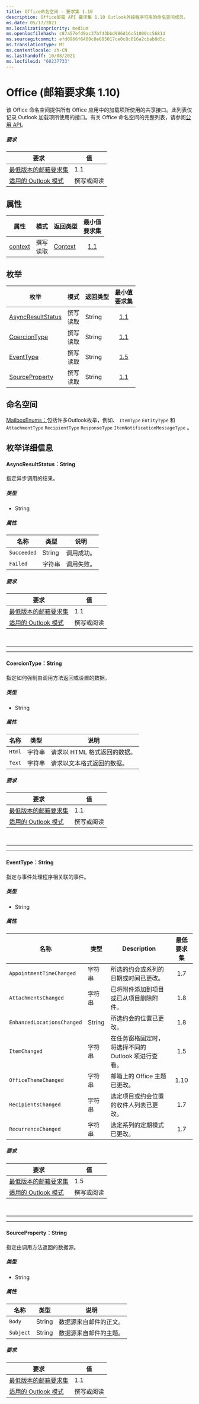```yaml
---
title: Office命名空间 - 要求集 1.10
description: Office邮箱 API 要求集 1.10 Outlook外接程序可用的命名空间成员。
ms.date: 05/17/2021
ms.localizationpriority: medium
ms.openlocfilehash: c87a57efd9ac37bf43bbd986d16c51000cc5681d
ms.sourcegitcommit: efd0966f6400c8e685017ce0c8c016a2cbab0d5c
ms.translationtype: MT
ms.contentlocale: zh-CN
ms.lasthandoff: 10/08/2021
ms.locfileid: "60237733"
---
```

# <a name="office-mailbox-requirement-set-110"></a>Office (邮箱要求集 1.10) 

该 Office 命名空间提供所有 Office 应用中的加载项所使用的共享接口。此列表仅记录 Outlook 加载项所使用的接口。有关 Office 命名空间的完整列表，请参阅[公用 API](/javascript/api/office?view=outlook-js-1.10&preserve-view=true)。

##### <a name="requirements"></a>要求

|要求| 值|
|---|---|
|[最低版本的邮箱要求集](../../requirement-sets/outlook-api-requirement-sets.md)| 1.1|
|[适用的 Outlook 模式](../../../outlook/outlook-add-ins-overview.md#extension-points)| 撰写或阅读|

## <a name="properties"></a>属性

| 属性 | 模式 | 返回类型 | 最小值<br>要求集 |
|---|---|---|:---:|
| [context](office.context.md) | 撰写<br>读取 | [Context](/javascript/api/office/office.context?view=outlook-js-1.10&preserve-view=true) | [1.1](../requirement-set-1.1/outlook-requirement-set-1.1.md) |

## <a name="enumerations"></a>枚举

| 枚举 | 模式 | 返回类型 | 最小值<br>要求集 |
|---|---|---|:---:|
| [AsyncResultStatus](#asyncresultstatus-string) | 撰写<br>读取 | String | [1.1](../requirement-set-1.1/outlook-requirement-set-1.1.md) |
| [CoercionType](#coerciontype-string) | 撰写<br>读取 | String | [1.1](../requirement-set-1.1/outlook-requirement-set-1.1.md) |
| [EventType](#eventtype-string) | 撰写<br>读取 | String | [1.5](../requirement-set-1.5/outlook-requirement-set-1.5.md) |
| [SourceProperty](#sourceproperty-string) | 撰写<br>读取 | String | [1.1](../requirement-set-1.1/outlook-requirement-set-1.1.md) |

## <a name="namespaces"></a>命名空间

[MailboxEnums：](/javascript/api/outlook/office.mailboxenums.attachmentcontentformat?view=outlook-js-1.10&preserve-view=true)包括许多Outlook枚举，例如、 `ItemType` `EntityType` 和 `AttachmentType` `RecipientType` `ResponseType` `ItemNotificationMessageType` 。

## <a name="enumeration-details"></a>枚举详细信息

#### <a name="asyncresultstatus-string"></a>AsyncResultStatus：String

指定异步调用的结果。

##### <a name="type"></a>类型

*   String

##### <a name="properties"></a>属性

|名称| 类型| 说明|
|---|---|---|
|`Succeeded`| String|调用成功。|
|`Failed`| 字符串|调用失败。|

##### <a name="requirements"></a>要求

|要求| 值|
|---|---|
|[最低版本的邮箱要求集](../../requirement-sets/outlook-api-requirement-sets.md)| 1.1|
|[适用的 Outlook 模式](../../../outlook/outlook-add-ins-overview.md#extension-points)| 撰写或阅读|

<br>

---
---

#### <a name="coerciontype-string"></a>CoercionType：String

指定如何强制由调用方法返回或设置的数据。

##### <a name="type"></a>类型

*   String

##### <a name="properties"></a>属性

|名称| 类型| 说明|
|---|---|---|
|`Html`| 字符串|请求以 HTML 格式返回的数据。|
|`Text`| 字符串|请求以文本格式返回的数据。|

##### <a name="requirements"></a>要求

|要求| 值|
|---|---|
|[最低版本的邮箱要求集](../../requirement-sets/outlook-api-requirement-sets.md)| 1.1|
|[适用的 Outlook 模式](../../../outlook/outlook-add-ins-overview.md#extension-points)| 撰写或阅读|

<br>

---
---

#### <a name="eventtype-string"></a>EventType：String

指定与事件处理程序相关联的事件。

##### <a name="type"></a>类型

*   String

##### <a name="properties"></a>属性

| 名称 | 类型 | Description | 最低要求集 |
|---|---|---|:---:|
|`AppointmentTimeChanged`| 字符串 | 所选的约会或系列的日期或时间已更改。 | 1.7 |
|`AttachmentsChanged`| 字符串 | 已将附件添加到项目或已从项目删除附件。 | 1.8 |
|`EnhancedLocationsChanged`| String | 所选约会的位置已更改。 | 1.8 |
|`ItemChanged`| 字符串 | 在任务窗格固定时，将选择不同的 Outlook 项进行查看。 | 1.5 |
|`OfficeThemeChanged`| 字符串 | 邮箱上的 Office 主题已更改。 | 1.10 |
|`RecipientsChanged`| 字符串 | 选定项目或约会位置的收件人列表已更改。 | 1.7 |
|`RecurrenceChanged`| 字符串 | 选定系列的定期模式已更改。 | 1.7 |

##### <a name="requirements"></a>要求

|要求| 值|
|---|---|
|[最低版本的邮箱要求集](../../requirement-sets/outlook-api-requirement-sets.md)| 1.5 |
|[适用的 Outlook 模式](../../../outlook/outlook-add-ins-overview.md#extension-points)| 撰写或阅读|

<br>

---
---

#### <a name="sourceproperty-string"></a>SourceProperty：String

指定由调用方法返回的数据源。

##### <a name="type"></a>类型

*   String

##### <a name="properties"></a>属性

|名称| 类型| 说明|
|---|---|---|
|`Body`| String|数据源来自邮件的正文。|
|`Subject`| String|数据源来自邮件的主题。|

##### <a name="requirements"></a>要求

|要求| 值|
|---|---|
|[最低版本的邮箱要求集](../../requirement-sets/outlook-api-requirement-sets.md)| 1.1|
|[适用的 Outlook 模式](../../../outlook/outlook-add-ins-overview.md#extension-points)| 撰写或阅读|
